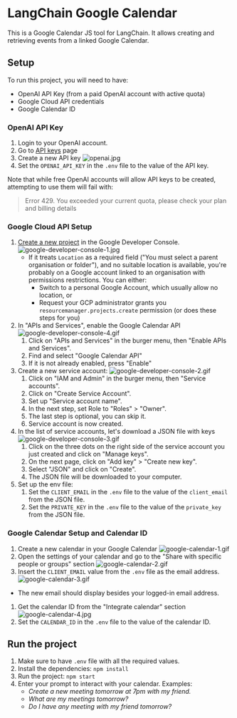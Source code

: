 # LangChain Google Calendar
This is a Google Calendar JS tool for LangChain. It allows creating and retrieving events from a linked Google Calendar.

## Setup

To run this project, you will need to have:
- OpenAI API Key (from a paid OpenAI account with active quota)
- Google Cloud API credentials
- Google Calendar ID

### OpenAI API Key

1. Login to your OpenAI account.
1. Go to [API keys](https://platform.openai.com/account/api-keys) page
1. Create a new API key ![openai.jpg](readmeFiles%2Fopenai.jpg)
1. Set the `OPENAI_API_KEY` in the `.env` file to the value of the API key.

Note that while free OpenAI accounts will allow API keys to be created, attempting to use them will fail with:

> Error 429. You exceeded your current quota, please check your plan and billing details

### Google Cloud API Setup

1. [Create a new project](https://console.cloud.google.com/projectcreate) in the Google Developer Console. ![google-developer-console-1.jpg](readmeFiles%2Fgoogle-developer-console-1.jpg)
   - If it treats `Location` as a required field ("You must select a parent organisation or folder"), and no suitable location is available, you're probably on a Google account linked to an organisation with permissions restrictions. You can either:
      - Switch to a personal Google Account, which usually allow no location, or
      - Request your GCP administrator grants you `resourcemanager.projects.create` permission (or does these steps for you) 
1. In "APIs and Services", enable the Google Calendar API ![google-developer-console-4.gif](readmeFiles%2Fgoogle-developer-console-4.gif)
   1. Click on "APIs and Services" in the burger menu, then "Enable APIs and Services".
   1. Find and select "Google Calendar API"
   1. If it is not already enabled, press "Enable"
1. Create a new service account: ![google-developer-console-2.gif](readmeFiles%2Fgoogle-developer-console-2.gif)
   1. Click on "IAM and Admin" in the burger menu, then "Service accounts".
   1. Click on "Create Service Account".
   1. Set up "Service account name".
   1. In the next step, set Role to "Roles" > "Owner".
   1. The last step is optional, you can skip it.
   1. Service account is now created.
1. In the list of service accounts, let's download a JSON file with keys ![google-developer-console-3.gif](readmeFiles%2Fgoogle-developer-console-3.gif)
   1. Click on the three dots on the right side of the service account you just created and click on "Manage keys".
   1. On the next page, click on "Add key" > "Create new key".
   1. Select "JSON" and click on "Create".
   1. The JSON file will be downloaded to your computer.
1. Set up the env file:
   1. Set the `CLIENT_EMAIL` in the `.env` file to the value of the `client_email` from the JSON file.
   1. Set the `PRIVATE_KEY` in the `.env` file to the value of the `private_key` from the JSON file.

### Google Calendar Setup and Calendar ID

1. Create a new calendar in your Google Calendar ![google-calendar-1.gif](readmeFiles%2Fgoogle-calendar-1.gif)
1. Open the settings of your calendar and go to the "Share with specific people or groups" section ![google-calendar-2.gif](readmeFiles%2Fgoogle-calendar-2.gif)
1. Insert the `CLIENT_EMAIL` value from the `.env` file as the email address.  ![google-calendar-3.gif](readmeFiles%2Fgoogle-calendar-3.gif)
  - The new email should display besides your logged-in email address. 
1. Get the calendar ID from the "Integrate calendar" section ![google-calendar-4.jpg](readmeFiles%2Fgoogle-calendar-4.jpg) 
1. Set the `CALENDAR_ID` in the `.env` file to the value of the calendar ID.

## Run the project

1. Make sure to have `.env` file with all the required values.
1. Install the dependencies: `npm install`
1. Run the project: `npm start`
1. Enter your prompt to interact with your calendar. Examples:
   - *Create a new meeting tomorrow at 7pm with my friend.*
   - *What are my meetings tomorrow?*
   - *Do I have any meeting with my friend tomorrow?*
